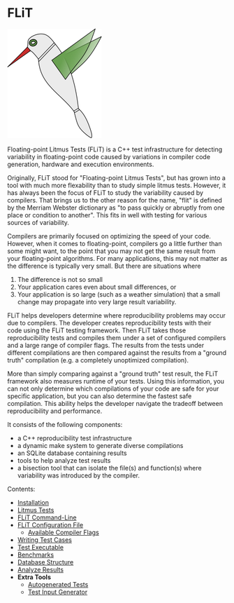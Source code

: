 # FLiT

[![FLiT Bird](/images/flit-small.png)](https://github.com/PRUNERS/FLiT "FLiT")

Floating-point Litmus Tests (FLiT) is a C++ test infrastructure for detecting
variability in floating-point code caused by variations in compiler code
generation, hardware and execution environments.

Originally, FLiT stood for "Floating-point Litmus Tests", but has grown into a
tool with much more flexability than to study simple litmus tests.  However, it
has always been the focus of FLiT to study the variability caused by compilers.
That brings us to the other reason for the name, "flit" is defined by the
Merriam Webster dictionary as "to pass quickly or abruptly from one place or
condition to another".  This fits in well with testing for various sources of
variability.

Compilers are primarily focused on optimizing the speed of your code.  However,
when it comes to floating-point, compilers go a little further than some might
want, to the point that you may not get the same result from your
floating-point algorithms.  For many applications, this may not matter as the
difference is typically very small.  But there are situations where

1. The difference is not so small
2. Your application cares even about small differences, or
3. Your application is so large (such as a weather simulation) that a small
   change may propagate into very large result variability.

FLiT helps developers determine where reproducibility problems may occur due to
compilers.  The developer creates reproducibility tests with their code using
the FLiT testing framework.  Then FLiT takes those reproducibility tests and
compiles them under a set of configured compilers and a large range of compiler
flags.  The results from the tests under different compilations are then compared
against the results from a "ground truth" compilation (e.g. a completely
unoptimized compilation).

More than simply comparing against a "ground truth" test result, the FLiT
framework also measures runtime of your tests.  Using this information, you can
not only determine which compilations of your code are safe for your specific
application, but you can also determine the fastest safe compilation.  This
ability helps the developer navigate the tradeoff between reproducibility and
performance.

It consists of the following components:

* a C++ reproducibility test infrastructure
* a dynamic make system to generate diverse compilations
* an SQLite database containing results
* tools to help analyze test results
* a bisection tool that can isolate the file(s) and function(s) where
  variability was introduced by the compiler.

Contents:

* [Installation](documentation/installation.md)
* [Litmus Tests](documentation/litmus-tests.md)
* [FLiT Command-Line](documentation/flit-command-line.md)
* [FLiT Configuration File](documentation/flit-configuration-file.md)
  * [Available Compiler Flags](documentation/available-compiler-flags.md)
* [Writing Test Cases](documentation/writing-test-cases.md)
* [Test Executable](documentation/test-executable.md)
* [Benchmarks](documentation/benchmarks.md)
* [Database Structure](documentation/database-structure.md)
* [Analyze Results](documentation/analyze-results.md)
* **Extra Tools**
  * [Autogenerated Tests](documentation/autogenerated-tests.md)
  * [Test Input Generator](documentation/test-input-generator.md)

